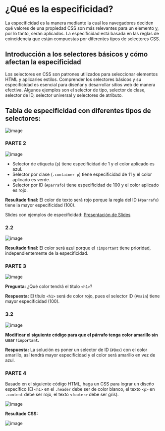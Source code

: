 # ¿Qué es la especificidad?

La especificidad es la manera mediante la cual los navegadores deciden qué valores de una propiedad CSS son más relevantes para un elemento y, por lo tanto, serán aplicados. La especificidad está basada en las reglas de coincidencia que están compuestas por diferentes tipos de selectores CSS.

## Introducción a los selectores básicos y cómo afectan la especificidad

Los selectores en CSS son patrones utilizados para seleccionar elementos HTML y aplicarles estilos. Comprender los selectores básicos y su especificidad es esencial para diseñar y desarrollar sitios web de manera efectiva. Algunos ejemplos son el selector de tipo, selector de clase, selector de ID, selector universal y selectores de atributo.

## Tabla de especificidad con diferentes tipos de selectores:

![image](https://github.com/user-attachments/assets/0a02e334-71c9-4353-8196-61379c466267)



### PARTE 2

![image](https://github.com/user-attachments/assets/15650ea4-ce57-4684-ad7e-b45e29d0b906)


- Selector de etiqueta (`p`) tiene especificidad de 1 y el color aplicado es azul.
- Selector por clase (`.container p`) tiene especificidad de 11 y el color aplicado es verde.
- Selector por ID (`#parrafo`) tiene especificidad de 100 y el color aplicado es rojo.

**Resultado final:** El color de texto será rojo porque la regla del ID (`#parrafo`) tiene la mayor especificidad (100).

Slides con ejemplos de especificidad: [Presentación de Slides](https://docs.google.com/presentation/d/1DGhsHSR-q982nFsyU7x7alpOBO5xjIfN7lnDzz4TKe4/edit?usp=sharing)

### 2.2

![image](https://github.com/user-attachments/assets/bd22c2d2-edc9-48b5-aa31-f6fca92ef21b)


**Resultado final:** El color será azul porque el `!important` tiene prioridad, independientemente de la especificidad.

### PARTE 3

![image](https://github.com/user-attachments/assets/b98922b5-1636-48b4-a45f-cea6d32d61a7)

**Pregunta:** ¿Qué color tendrá el título `<h1>`?

**Respuesta:** El título `<h1>` será de color rojo, pues el selector ID (`#main`) tiene mayor especificidad (100).

### 3.2

![image](https://github.com/user-attachments/assets/9fefd5ed-4fa3-4729-8872-72ce0f4597fe)

**Modificar el siguiente código para que el párrafo tenga color amarillo sin usar `!important`.**

**Respuesta:** La solución es poner un selector de ID (`#Box`) con el color amarillo, así tendrá mayor especificidad y el color será amarillo en vez de azul.

### PARTE 4

Basado en el siguiente código HTML, haga un CSS para lograr un diseño específico (El `<h1>` en el `.header` debe ser de color blanco, el texto `<p>` en `.content` debe ser rojo, el texto `<footer>` debe ser gris).

![image](https://github.com/user-attachments/assets/18cd5e5e-ff0f-4d3d-ac10-602074f3e6ca)

**Resultado CSS:**

![image](https://github.com/user-attachments/assets/84835380-aa32-4fb4-bc11-be468e7f3a66)

